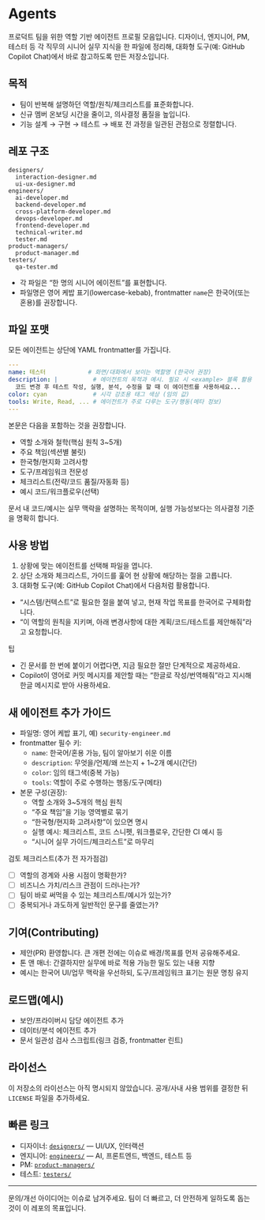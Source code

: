 # Agents

프로덕트 팀을 위한 역할 기반 에이전트 프로필 모음입니다. 디자이너, 엔지니어, PM, 테스터 등 각 직무의 시니어 실무 지식을 한 파일에 정리해, 대화형 도구(예: GitHub Copilot Chat)에서 바로 참고하도록 만든 저장소입니다.

## 목적

- 팀이 반복해 설명하던 역할/원칙/체크리스트를 표준화합니다.
- 신규 멤버 온보딩 시간을 줄이고, 의사결정 품질을 높입니다.
- 기능 설계 → 구현 → 테스트 → 배포 전 과정을 일관된 관점으로 정렬합니다.

## 레포 구조

```
designers/
  interaction-designer.md
  ui-ux-designer.md
engineers/
  ai-developer.md
  backend-developer.md
  cross-platform-developer.md
  devops-developer.md
  frontend-developer.md
  technical-writer.md
  tester.md
product-managers/
  product-manager.md
testers/
  qa-tester.md
```

- 각 파일은 “한 명의 시니어 에이전트”를 표현합니다.
- 파일명은 영어 케밥 표기(lowercase-kebab), frontmatter `name`은 한국어(또는 혼용)를 권장합니다.

## 파일 포맷

모든 에이전트는 상단에 YAML frontmatter를 가집니다.

```yaml
---
name: 테스터            # 화면/대화에서 보이는 역할명 (한국어 권장)
description: |          # 에이전트의 목적과 예시. 필요 시 <example> 블록 활용
  코드 변경 후 테스트 작성, 실행, 분석, 수정을 할 때 이 에이전트를 사용하세요...
color: cyan             # 시각 강조용 태그 색상 (임의 값)
tools: Write, Read, ... # 에이전트가 주로 다루는 도구/행동(메타 정보)
---
```

본문은 다음을 포함하는 것을 권장합니다.

- 역할 소개와 철학(핵심 원칙 3~5개)
- 주요 책임(섹션별 불릿)
- 한국형/현지화 고려사항
- 도구/프레임워크 전문성
- 체크리스트(전략/코드 품질/자동화 등)
- 예시 코드/워크플로우(선택)

문서 내 코드/예시는 실무 맥락을 설명하는 목적이며, 실행 가능성보다는 의사결정 기준을 명확히 합니다.

## 사용 방법

1) 상황에 맞는 에이전트를 선택해 파일을 엽니다.
2) 상단 소개와 체크리스트, 가이드를 훑어 현 상황에 해당하는 절을 고릅니다.
3) 대화형 도구(예: GitHub Copilot Chat)에서 다음처럼 활용합니다.

- “시스템/컨텍스트”로 필요한 절을 붙여 넣고, 현재 작업 목표를 한국어로 구체화합니다.
- “이 역할의 원칙을 지키며, 아래 변경사항에 대한 계획/코드/테스트를 제안해줘”라고 요청합니다.

팁

- 긴 문서를 한 번에 붙이기 어렵다면, 지금 필요한 절만 단계적으로 제공하세요.
- Copilot이 영어로 커밋 메시지를 제안할 때는 “한글로 작성/번역해줘”라고 지시해 한글 메시지로 받아 사용하세요.

## 새 에이전트 추가 가이드

- 파일명: 영어 케밥 표기, 예) `security-engineer.md`
- frontmatter 필수 키:
  - `name`: 한국어/혼용 가능, 팀이 알아보기 쉬운 이름
  - `description`: 무엇을/언제/왜 쓰는지 + 1~2개 예시(간단)
  - `color`: 임의 태그색(중복 가능)
  - `tools`: 역할이 주로 수행하는 행동/도구(메타)
- 본문 구성(권장):
  - 역할 소개와 3~5개의 핵심 원칙
  - “주요 책임”을 기능 영역별로 묶기
  - “한국형/현지화 고려사항”이 있으면 명시
  - 실행 예시: 체크리스트, 코드 스니펫, 워크플로우, 간단한 CI 예시 등
  - “시니어 실무 가이드/체크리스트”로 마무리

검토 체크리스트(추가 전 자가점검)

- [ ] 역할의 경계와 사용 시점이 명확한가?
- [ ] 비즈니스 가치/리스크 관점이 드러나는가?
- [ ] 팀이 바로 써먹을 수 있는 체크리스트/예시가 있는가?
- [ ] 중복되거나 과도하게 일반적인 문구를 줄였는가?

## 기여(Contributing)

- 제안(PR) 환영합니다. 큰 개편 전에는 이슈로 배경/목표를 먼저 공유해주세요.
- 톤 앤 매너: 간결하지만 실무에 바로 적용 가능한 밀도 있는 내용 지향
- 예시는 한국어 UI/업무 맥락을 우선하되, 도구/프레임워크 표기는 원문 명칭 유지

## 로드맵(예시)

- 보안/프라이버시 담당 에이전트 추가
- 데이터/분석 에이전트 추가
- 문서 일관성 검사 스크립트(링크 검증, frontmatter 린트)

## 라이선스

이 저장소의 라이선스는 아직 명시되지 않았습니다. 공개/사내 사용 범위를 결정한 뒤 `LICENSE` 파일을 추가하세요.

## 빠른 링크

- 디자이너: [`designers/`](designers) — UI/UX, 인터랙션
- 엔지니어: [`engineers/`](engineers) — AI, 프론트엔드, 백엔드, 테스트 등
- PM: [`product-managers/`](product-managers)
- 테스트: [`testers/`](testers)

---

문의/개선 아이디어는 이슈로 남겨주세요. 팀이 더 빠르고, 더 안전하게 일하도록 돕는 것이 이 레포의 목표입니다.
